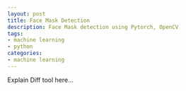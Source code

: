 ```yaml
---
layout: post
title: Face Mask Detection
description: Face Mask detection using Pytorch, OpenCV
tags:
- machine learning
- python
categories:
- machine learning
---
```


Explain Diff tool here...
